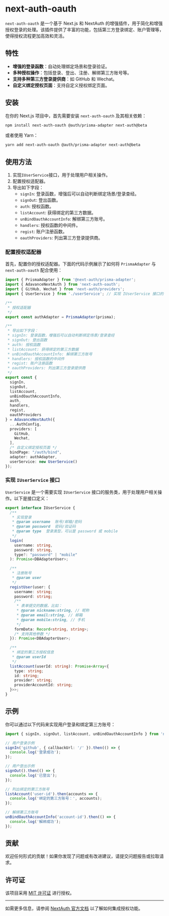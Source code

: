 
# next-auth-oauth

`next-auth-oauth` 是一个基于 Next.js 和 NextAuth 的增强插件，用于简化和增强授权登录的处理。该插件提供了丰富的功能，包括第三方登录绑定、账户管理等，使得授权流程更加高效和灵活。

## 特性

- **增强的登录函数**：自动处理绑定场景和登录验证。
- **多种授权操作**：包括登录、登出、注册、解绑第三方账号等。
- **支持多种第三方登录提供商**：如 GitHub 和 Wechat。
- **自定义绑定授权页面**：支持自定义授权绑定页面。

## 安装

在你的 Next.js 项目中，首先需要安装 `next-auth-oauth` 及其相关依赖：

```bash
npm install next-auth-oauth @auth/prisma-adapter next-auth@beta
```

或者使用 Yarn：

```bash
yarn add next-auth-oauth @auth/prisma-adapter next-auth@beta
```

## 使用方法

1. 实现`IUserService`接口，用于处理用户相关操作。
2. 配置授权适配器。
3. 导出如下字段：
   - `signIn`: 登录函数，增强后可以自动判断绑定场景/登录查经。
   - `signOut`: 登出函数。
   - `auth`: 授权函数。
   - `listAccount`: 获得绑定的第三方数据。
   - `unBindOauthAccountInfo`: 解绑第三方账号。
   - `handlers`: 授权函数的中间件。
   - `regist`: 账户注册函数。
   - `oauthProviders`: 列出第三方登录提供商。



### 配置授权适配器

首先，配置你的授权适配器。下面的代码示例展示了如何将 `PrismaAdapter` 与 `next-auth-oauth` 配合使用：

```typescript
import { PrismaAdapter } from '@next-auth/prisma-adapter';
import { AdavanceNextAuth } from 'next-auth-oauth';
import { GitHub, Wechat } from 'next-auth/providers';
import { UserService } from './userService'; // 实现 IUserService 接口的服务类

/**
 * 授权适配器
 */
export const authAdapter = PrismaAdapter(prisma);

/**
 * 导出如下字段：
 * signIn: 登录函数，增强后可以自动判断绑定场景/登录查经
 * signOut: 登出函数
 * auth: 授权函数
 * listAccount: 获得绑定的第三方数据
 * unBindOauthAccountInfo: 解绑第三方账号
 * handlers: 授权函数的中间件
 * regist: 账户注册函数
 * oauthProviders: 列出第三方登录提供商
 */
export const { 
  signIn, 
  signOut,
  listAccount, 
  unBindOauthAccountInfo,
  auth, 
  handlers,
  regist,
  oauthProviders 
} = AdavanceNextAuth({
  ...AuthConfig,
  providers: [
    GitHub,
    Wechat, 
  ],
  /* 自定义绑定授权页面 */
  bindPage: "/auth/bind",
  adapter: authAdapter, 
  userService: new UserService()
});
```

### 实现 `IUserService` 接口

`UserService` 是一个需要实现 `IUserService` 接口的服务类，用于处理用户相关操作。以下是接口定义：

```typescript
export interface IUserService {
  /**
   * 实现登录
   * @param username  账号/邮箱/密码
   * @param password  密码/验证码
   * @param type  登录类型，可以是 password 或 mobile
   */
  login(
    username: string,
    password: string,
    type?: "password" | "mobile"
  ): Promise<DBAdapterUser>;

  /**
   * 注册账号
   * @param user 
   */
  registUser(user: {
    username: string;
    password: string;
    /**
     * 表单提交的数据，比如：
     * @param nickname:string, // 昵称
     * @param email:string, // 邮箱
     * @param mobile:string, // 手机
     */
    formData: Record<string, string>;
    /* 支持其他参数 */
  }): Promise<DBAdapterUser>;

  /**
   * 绑定的第三方授权信息
   * @param userId 
   */
  listAccount(userId: string): Promise<Array<{
    type: string;
    id: string;
    provider: string;
    providerAccountId: string;
  }>>;
}
```

## 示例

你可以通过以下代码来实现用户登录和绑定第三方账号：

```typescript
import { signIn, signOut, listAccount, unBindOauthAccountInfo } from 'next-auth-oauth';

// 用户登录示例
signIn('github', { callbackUrl: '/' }).then(() => {
  console.log('登录成功');
});

// 用户登出示例
signOut().then(() => {
  console.log('已登出');
});

// 列出绑定的第三方账号
listAccount('user-id').then(accounts => {
  console.log('绑定的第三方账号：', accounts);
});

// 解绑第三方账号
unBindOauthAccountInfo('account-id').then(() => {
  console.log('解绑成功');
});
```

## 贡献

欢迎任何形式的贡献！如果你发现了问题或有改进建议，请提交问题报告或拉取请求。

## 许可证

该项目采用 [MIT 许可证](LICENSE) 进行授权。

---

如需更多信息，请参阅 [NextAuth 官方文档](https://next-auth.js.org/) 以了解如何集成授权功能。 